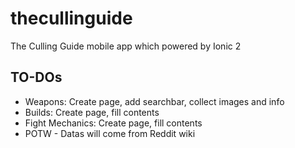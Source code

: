 # thecullinguide
The Culling Guide mobile app which powered by Ionic 2

## TO-DOs
* Weapons: Create page, add searchbar, collect images and info
* Builds: Create page, fill contents
* Fight Mechanics: Create page, fill contents
* POTW - Datas will come from Reddit wiki